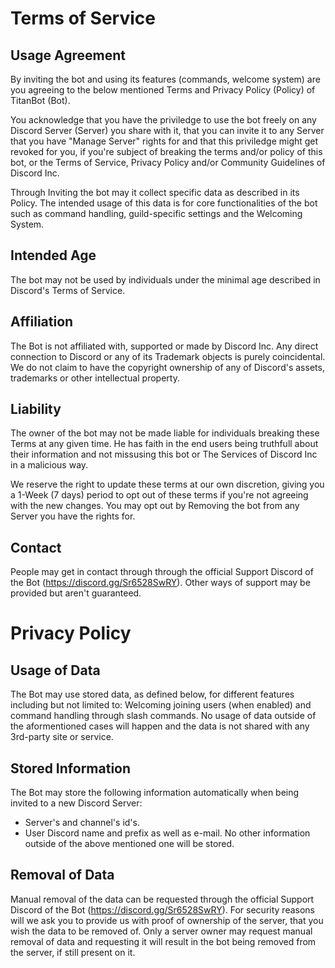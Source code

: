 # Terms of Service
## Usage Agreement
By inviting the bot and using its features (commands, welcome system) are you agreeing to the below mentioned Terms and Privacy Policy (Policy) of TitanBot (Bot).

You acknowledge that you have the priviledge to use the bot freely on any Discord Server (Server) you share with it, that you can invite it to any Server that you have "Manage Server" rights for and that this priviledge might get revoked for you, if you're subject of breaking the terms and/or policy of this bot, or the Terms of Service, Privacy Policy and/or Community Guidelines of Discord Inc.

Through Inviting the bot may it collect specific data as described in its Policy.
The intended usage of this data is for core functionalities of the bot such as command handling, guild-specific settings and the Welcoming System.

## Intended Age
The bot may not be used by individuals under the minimal age described in Discord's Terms of Service.

## Affiliation
The Bot is not affiliated with, supported or made by Discord Inc.
Any direct connection to Discord or any of its Trademark objects is purely coincidental. We do not claim to have the copyright ownership of any of Discord's assets, trademarks or other intellectual property.

## Liability
The owner of the bot may not be made liable for individuals breaking these Terms at any given time.
He has faith in the end users being truthfull about their information and not missusing this bot or The Services of Discord Inc in a malicious way.

We reserve the right to update these terms at our own discretion, giving you a 1-Week (7 days) period to opt out of these terms if you're not agreeing with the new changes.
You may opt out by Removing the bot from any Server you have the rights for.

## Contact
People may get in contact through through the official Support Discord of the Bot (https://discord.gg/Sr6528SwRY).
Other ways of support may be provided but aren't guaranteed.

# Privacy Policy

## Usage of Data
The Bot may use stored data, as defined below, for different features including but not limited to: Welcoming joining users (when enabled) and command handling through slash commands.
No usage of data outside of the aformentioned cases will happen and the data is not shared with any 3rd-party site or service.

## Stored Information
The Bot may store the following information automatically when being invited to a new Discord Server:

- Server's and channel's id's.
- User Discord name and prefix as well as e-mail.
No other information outside of the above mentioned one will be stored.

## Removal of Data
Manual removal of the data can be requested through the official Support Discord of the Bot (https://discord.gg/Sr6528SwRY).
For security reasons will we ask you to provide us with proof of ownership of the server, that you wish the data to be removed of. Only a server owner may request manual removal of data and requesting it will result in the bot being removed from the server, if still present on it.
